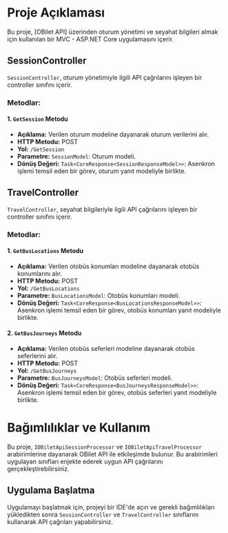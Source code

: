 # Proje Açıklaması

Bu proje, [OBilet API] üzerinden oturum yönetimi ve seyahat bilgileri almak için kullanılan bir MVC - ASP.NET Core uygulamasını içerir.

## SessionController

`SessionController`, oturum yönetimiyle ilgili API çağrılarını işleyen bir controller sınıfını içerir.

### Metodlar:

#### 1. `GetSession` Metodu

- **Açıklama:** Verilen oturum modeline dayanarak oturum verilerini alır.
- **HTTP Metodu:** POST
- **Yol:** `/GetSession`
- **Parametre:** `SessionModel`: Oturum modeli.
- **Dönüş Değeri:** `Task<CoreResponse<SessionResponseModel>>`: Asenkron işlemi temsil eden bir görev, oturum yanıt modeliyle birlikte.

## TravelController

`TravelController`, seyahat bilgileriyle ilgili API çağrılarını işleyen bir controller sınıfını içerir.

### Metodlar:

#### 1. `GetBusLocations` Metodu

- **Açıklama:** Verilen otobüs konumları modeline dayanarak otobüs konumlarını alır.
- **HTTP Metodu:** POST
- **Yol:** `/GetBusLocations`
- **Parametre:** `BusLocationsModel`: Otobüs konumları modeli.
- **Dönüş Değeri:** `Task<CoreResponse<BusLocationsResponseModel>>`: Asenkron işlemi temsil eden bir görev, otobüs konumları yanıt modeliyle birlikte.

#### 2. `GetBusJourneys` Metodu

- **Açıklama:** Verilen otobüs seferleri modeline dayanarak otobüs seferlerini alır.
- **HTTP Metodu:** POST
- **Yol:** `/GetBusJourneys`
- **Parametre:** `BusJourneysModel`: Otobüs seferleri modeli.
- **Dönüş Değeri:** `Task<CoreResponse<BusJourneysResponseModel>>`: Asenkron işlemi temsil eden bir görev, otobüs seferleri yanıt modeliyle birlikte.

# Bağımlılıklar ve Kullanım

Bu proje, `IOBiletApiSessionProcessor` ve `IOBiletApiTravelProcessor` arabirimlerine dayanarak OBilet API ile etkileşimde bulunur. Bu arabirimleri uygulayan sınıfları enjekte ederek uygun API çağrılarını gerçekleştirebilirsiniz.

## Uygulama Başlatma

Uygulamayı başlatmak için, projeyi bir IDE'de açın ve gerekli bağımlılıkları yükledikten sonra `SessionController` ve `TravelController` sınıflarını kullanarak API çağrıları yapabilirsiniz.

